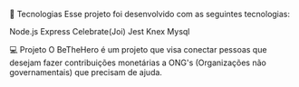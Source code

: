 🚀 Tecnologias
Esse projeto foi desenvolvido com as seguintes tecnologias:

Node.js
Express
Celebrate(Joi)
Jest
Knex
Mysql

💻 Projeto
O BeTheHero é um projeto que visa conectar pessoas que desejam fazer contribuições monetárias a ONG's (Organizações não governamentais) que precisam de ajuda.
